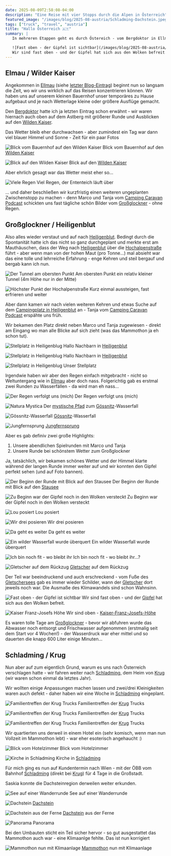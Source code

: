 ```yaml
---
date: 2025-08-09T2:58:08-04:00
description: "Eine Reise mit vier Stopps durch die Alpen in Österreich"
featured_image: "/images/blog/2025-08-austria/Schladming-Dachstein.jpeg"
tags: ["truck", "travel", "austria"]
title: "Hallo Österreich 🇦🇹"
summary: |
   In mehreren Etappen geht es durch Östereich - vom Bergdoktor in Ellmau über die Hochalpenstraße zum Großglockner und am Ende zu Krug in Schladming am Dachstein.

   ![Fast oben - der Gipfel ist sichtbar](/images/blog/2025-08-austria/Grossglockner-Gipfel-sichtbar.jpeg)
   Wir sind fast oben - und der Gipfel hat sich aus den Wolken befreit.
---
```

## Elmau / Wilder Kaiser

Angekommen in [Ellmau](https://de.wikipedia.org/wiki/Ellmau) (siehe [letzter Blog-Eintrag](2025-07-27-our-journey-has-started/)) beginnt nun so langsam die Zeit, wo wir uns wirklich auf das Reisen konzentrieren können. Wir haben uns auf unserem kleinen Bauernhof unser temporäres zu Hause aufgebaut und je nach Wetterlage kleine oder größere Ausflüge gemacht.

Den [Bergdoktor](https://de.wikipedia.org/wiki/Der_Bergdoktor_(2008)) hatte ich ja letzten Eintrag schon erwähnt - wir waren hiernach auch oben auf dem Astberg mit größerer Runde und Ausblicken auf den [Wilden Kaiser](https://de.wikipedia.org/wiki/Kaisergebirge).

Das Wetter bleib eher durchwachsen - aber zumindest ein Tag war dann viel blauer Himmel und Sonne - Zeit für ein paar Fotos

![Blick vom Bauernhof auf den Wilden Kaiser](/images/blog/2025-08-austria/Ellmau-Blick-auf-Wilder-Kaiser.jpeg)
Blick vom Bauernhof auf den [Wilden Kaiser](https://de.wikipedia.org/wiki/Kaisergebirge)

![Blick auf den Wilden Kaiser](/images/blog/2025-08-austria/Ellmau-Wilder-Kaiser.jpeg)
Blick auf den [Wilden Kaiser](https://de.wikipedia.org/wiki/Kaisergebirge)

Aber ehrlich gesagt war das Wetter meist eher so...

![Viele Regen](/images/blog/2025-08-austria/Ellmau-es-regnet.jpeg)
Viel Regen, der Ententeich läuft über

... und daher beschließen wir kurzfristig einen weiteren ungeplanten Zwischenstopp zu machen - denn Marco und Tanja vom [Camping Caravan Podcast](https://www.campingcaravanpodcast.de) schickten uns fast tägliche schön Bilder vom [Großglockner](https://de.wikipedia.org/wiki/Großglockner) - ohne Regen.

## Großglockner / Heiligenblut

Also alles wieder verstaut und auf nach [Heiligenblut](https://de.wikipedia.org/wiki/Heiligenblut_am_Großglockner). Bedingt durch die Spontanität hatte ich das nicht so ganz durchgeplant und merkte erst am Mauthäuschen, dass der Weg nach [Heiligenblut](https://de.wikipedia.org/wiki/Heiligenblut_am_Großglockner) über die [Hochalpenstraße](https://de.wikipedia.org/wiki/Großglockner-Hochalpenstraße) führt - aber wenn man von der hohen Maut (pro Tonne...) mal absieht war das eine tolle und lehrreiche Erfahrung - enge Kehren und steil bergauf und bergab kann ich nun.

![Der Tunnel am obersten Punkt](/images/blog/2025-08-austria/Grossglockner-Tunnel.jpeg)
Am obersten Punkt ein relativ kleiner Tunnel (4m Höhe nur in der Mitte)

![Höchster Punkt der Hochalpenstraße](/images/blog/2025-08-austria/Grossglockner-Hochalpenstraße.jpeg)
Kurz einmal aussteigen, fast erfrieren und weiter

Aber dann kamen wir nach vielen weiteren Kehren und etwas Suche auf dem [Campingplatz in Heiligenblut](https://www.nationalpark-camping.at) an - Tanja vom [Camping Caravan Podcast](https://www.campingcaravanpodcast.de) erspähte uns früh.

Wir bekamen den Platz direkt neben Marco und Tanja zugewiesen - direkt am Eingang wo man alle Blicke auf sich zieht (was das Mammothon ja eh schon tut).

![Stellplatz in Heiligenblug](/images/blog/2025-08-austria/Heiligenblut-Morgenstimmung-mit-CCP.jpeg)
Hallo Nachbarn in [Heiligenblut](https://de.wikipedia.org/wiki/Heiligenblut_am_Großglockner)

![Stellplatz in Heiligenblug](/images/blog/2025-08-austria/Heiligenblut-mit-CCP.jpeg)
Hallo Nachbarn in [Heiligenblut](https://de.wikipedia.org/wiki/Heiligenblut_am_Großglockner)

![Stellplatz in Heiligenblug](/images/blog/2025-08-austria/Heiligenblut-Morgenstimmung.jpeg)
Unser Stellplatz

Irgendwie haben wir aber den Regen einfach mitgebracht - nicht so Weltuntergang wie in [Ellmau](https://de.wikipedia.org/wiki/Ellmau) aber doch nass. Folgerichtig gab es erstmal zwei Runden zu Wasserfällen - da wird man eh nass...

![Der Regen verfolgt uns (mich)](/images/blog/2025-08-austria/Heiligenblut-es-regnet.jpeg)
Der Regen verfolgt uns (mich)

![Natura Mystica](/images/blog/2025-08-austria/Heiligenblut-Mystic-Nature-Lou.jpeg)
Der [mystische Pfad](https://www.bmluk.gv.at/im-fokus/bildung/lehrpfade/kaernten/natura-mystica-heiligenblut.html) zum [Gössnitz](https://de.wikipedia.org/wiki/Gössnitztal)-Wasserfall

![Gössnitz-Wasserfall](/images/blog/2025-08-austria/Heiligenblut-Goessnitz.jpeg)
[Gössnitz](https://de.wikipedia.org/wiki/Gössnitztal)-Wasserfall

![Jungfernsprung](/images/blog/2025-08-austria/Heiligenblut-Jungfernsprung.jpeg)
[Jungfernsprung](https://de.wikipedia.org/wiki/Jungfernsprung_(Aichhorn))

Aber es gab definiv zwei große Highlights:

1. Unsere abendlichen Spielrunden mit Marco und Tanja
2. Unsere Runde bei schönstem Wetter zum Großglockner

Ja, tatsächlich, wir bekamen schönes Wetter und der Himmel klarte während der langen Runde immer weiter auf und wir konnten den Gipfel perfekt sehen (und auf Foto bannen).

![Der Beginn der Runde mit Blick auf den Stausee](/images/blog/2025-08-austria/Grossglockner-Stausee.jpeg)
Der Beginn der Runde mit Blick auf den [Stausee](https://de.wikipedia.org/wiki/Stausee_Margaritze)

![Zu Beginn war der Gipfel noch in den Wolken versteckt](/images/blog/2025-08-austria/Grossglockner-in-den-Wolken.jpeg)
Zu Beginn war der Gipfel noch in den Wolken versteckt

![Lou posiert](/images/blog/2025-08-austria/Grosglockner-Lou-vor-See.jpeg)
Lou posiert

![Wir drei posieren](/images/blog/2025-08-austria/Grossglockner-Portrait.jpeg)
Wir drei posieren

![Da geht es weiter](/images/blog/2025-08-austria/Grossglockner-Lou-schaut-in-die-Ferne.jpeg)
Da geht es weiter

![Ein wilder Wasserfall wurde überquert](/images/blog/2025-08-austria/Grossglockner-Wasserfall.jpeg)
Ein wilder Wasserfall wurde überquert

![Ich bin noch fit - wo bleibt ihr](/images/blog/2025-08-austria/Grossglockner-Lou-schaut-in-die-Kamera.jpeg)
Ich bin noch fit - wo bleibt ihr...?

![Gletscher auf dem Rückzug](/images/blog/2025-08-austria/Grossglockner-Gletscher-Rueckzug.jpeg)
[Gletscher](https://de.wikipedia.org/wiki/Pasterze) auf dem Rückzug

Der Teil war beeindruckend und auch erschreckend - vom Fuße des [Gletschersees](https://de.wikipedia.org/wiki/Pasterze) gab es immer wieder Schilder, wann der [Gletscher](https://de.wikipedia.org/wiki/Pasterze) dort jeweils noch war. Die Ausmaße des Klimawandels sind schon Wahnsinn.

![Fast oben - der Gipfel ist sichtbar](/images/blog/2025-08-austria/Grossglockner-Gipfel-sichtbar.jpeg)
Wir sind fast oben - und der [Gipfel](https://de.wikipedia.org/wiki/Großglockner) hat sich aus den Wolken befreit.

![Kaiser Franz-Josefs Höhe](/images/blog/2025-08-austria/Grossglockner-Kaiser-Franz-Josef.jpeg)
Wir sind oben - [Kaiser-Franz-Josefs-Höhe](https://de.wikipedia.org/wiki/Kaiser-Franz-Josefs-Höhe)

Es waren tolle Tage am [Großglockner](https://de.wikipedia.org/wiki/Großglockner) - bevor wir abfuhren wurde das Abwasser noch entsorgt und Frischwasser aufgenommen (erstmalig seit dem Start vor 4 Wochen!) - der Wasserdruck war eher mittel und so dauerten die knapp 600 Liter einige Minuten...

## Schladming / Krug

Nun aber auf zum eigentlich Grund, warum es uns nach Österreich verschlagen hatte - wir fahren weiter nach [Schladming](https://de.wikipedia.org/wiki/Schladming), dem Heim von [Krug](https://krugxp.com) (wir waren schon einmal da letztes Jahr). 

 Wir wollten einige Anpassungen machen lassen und zwei/drei Kleinigkeiten waren auch defekt - daher haben wir eine Woche in [Schladming](https://de.wikipedia.org/wiki/Schladming) eingeplant.

![Familientreffen der Krug Trucks](/images/blog/2025-08-austria/Schladming-Familientreffen.jpeg)
Familientreffen der [Krug](https://krugxp.com) Trucks

![Familientreffen der Krug Trucks](/images/blog/2025-08-austria/Schladming-Familientreffen-von-oben.jpeg)
Familientreffen der [Krug](https://krugxp.com) Trucks

![Familientreffen der Krug Trucks](/images/blog/2025-08-austria/Schladming-Familientreffen-von-oben-2.jpeg)
Familientreffen der [Krug](https://krugxp.com) Trucks

Wir quartierten uns derweil in einem Hotel ein (sehr komisch, wenn man nun Vollzeit im Mammothon lebt) - war eher esoterisch angehaucht :)

![Blick vom Hotelzimmer](/images/blog/2025-08-austria/Schladming-Blick-aus-Hotel.jpeg)
Blick vom Hotelzimmer

![Kirche in Schladming](/images/blog/2025-08-austria/Schladming-Kirche.jpeg)
Kirche in [Schladming](https://de.wikipedia.org/wiki/Schladming)

Für mich ging es nun auf Kundentermin nach Wien - mit der ÖBB vom Bahnhof [Schladming](https://de.wikipedia.org/wiki/Schladming) (direkt bei [Krug](https://krugxp.com)) für 4 Tage in die Großstadt.

Saskia konnte die Dachsteinregion derweilen weiter erkunden.

![See auf einer Wanderrunde](/images/blog/2025-08-austria/Schladming-See.jpeg)
See auf einer Wanderrunde

![Dachstein](/images/blog/2025-08-austria/Schladming-Dachstein.jpeg)
[Dachstein](https://de.wikipedia.org/wiki/Dachsteingebirge)

![Dachstein aus der Ferne](/images/blog/2025-08-austria/Schladming-Dachstein-fern.jpeg)
[Dachstein](https://de.wikipedia.org/wiki/Dachsteingebirge) aus der Ferne

![Panorama](/images/blog/2025-08-austria/Schladming-Panorama.jpeg)
Panorama

Bei den Umbauten sticht ein Teil sicher hervor - so gut ausgestattet das Mammothon auch war - eine Klimaanlge fehlte. Das ist nun korrigiert

![Mammothon nun mit Klimaanlage](/images/blog/2025-08-austria/Schladming-Klimaanlage.jpeg)
[Mammothon](http://mammothon.de) nun mit Klimaanlage